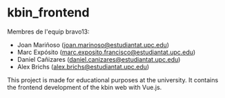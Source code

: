 # kbin_frontend
Membres de l'equip bravo13:
- Joan Mariñoso (joan.marinoso@estudiantat.upc.edu)
- Marc Expósito (marc.exposito.francisco@estudiantat.upc.edu)
- Daniel Cañizares (daniel.canizares@estudiantat.upc.edu)
- Alex Brichs (alex.brichs@estudiantat.upc.edu)

This project is made for educational purposes at the university.
It contains the frontend development of the kbin web with Vue.js.

